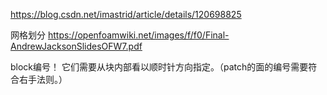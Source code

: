 



https://blog.csdn.net/imastrid/article/details/120698825


网格划分
https://openfoamwiki.net/images/f/f0/Final-AndrewJacksonSlidesOFW7.pdf

block编号！ 它们需要从块内部看以顺时针方向指定。（patch的面的编号需要符合右手法则。）